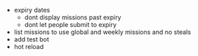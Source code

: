 - expiry dates
    - dont display missions past expiry
    - dont let people submit to expiry
- list missions to use global and weekly missions and no steals
- add test bot
- hot reload